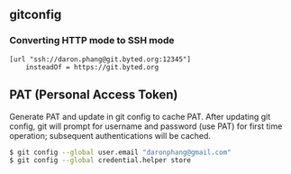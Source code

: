## gitconfig

### Converting HTTP mode to SSH mode

```
[url "ssh://daron.phang@git.byted.org:12345"]
    insteadOf = https://git.byted.org
```

## PAT (Personal Access Token)

Generate PAT and update in git config to cache PAT. After updating git config, git will prompt for username and password (use PAT) for first time operation; subsequent authentications will be cached.

```sh
$ git config --global user.email "daronphang@gmail.com"
$ git config --global credential.helper store
```
